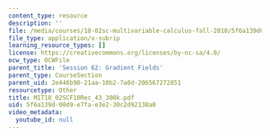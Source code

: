 ```yaml
---
content_type: resource
description: ''
file: /media/courses/18-02sc-multivariable-calculus-fall-2010/5f6a139d00d9e7fae3e230c2d92138a0_MIT18_02SCF10Rec_43_300k.srt
file_type: application/x-subrip
learning_resource_types: []
license: https://creativecommons.org/licenses/by-nc-sa/4.0/
ocw_type: OCWFile
parent_title: 'Session 62: Gradient Fields'
parent_type: CourseSection
parent_uid: 2e446b90-21aa-10b2-7a0d-206567272851
resourcetype: Other
title: MIT18_02SCF10Rec_43_300k.pdf
uid: 5f6a139d-00d9-e7fa-e3e2-30c2d92138a0
video_metadata:
  youtube_id: null
---
```

